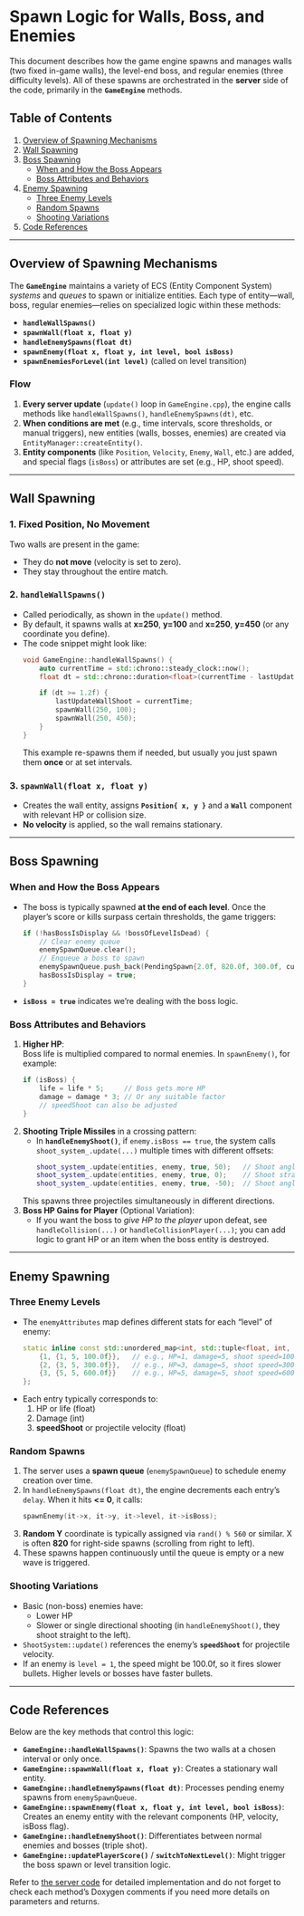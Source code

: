 # Spawn Logic for Walls, Boss, and Enemies

This document describes how the game engine spawns and manages walls (two fixed in-game walls), the level-end boss, and regular enemies (three difficulty levels). All of these spawns are orchestrated in the **server** side of the code, primarily in the **`GameEngine`** methods.

## Table of Contents
1. [Overview of Spawning Mechanisms](#overview-of-spawning-mechanisms)
2. [Wall Spawning](#wall-spawning)
3. [Boss Spawning](#boss-spawning)
    - [When and How the Boss Appears](#when-and-how-the-boss-appears)
    - [Boss Attributes and Behaviors](#boss-attributes-and-behaviors)
4. [Enemy Spawning](#enemy-spawning)
    - [Three Enemy Levels](#three-enemy-levels)
    - [Random Spawns](#random-spawns)
    - [Shooting Variations](#shooting-variations)
5. [Code References](#code-references)

---

## Overview of Spawning Mechanisms

The **`GameEngine`** maintains a variety of ECS (Entity Component System) *systems* and *queues* to spawn or initialize entities. Each type of entity—wall, boss, regular enemies—relies on specialized logic within these methods:

- **`handleWallSpawns()`**
- **`spawnWall(float x, float y)`**
- **`handleEnemySpawns(float dt)`**
- **`spawnEnemy(float x, float y, int level, bool isBoss)`**
- **`spawnEnemiesForLevel(int level)`** (called on level transition)

### Flow
1. **Every server update** (`update()` loop in `GameEngine.cpp`), the engine calls methods like `handleWallSpawns()`, `handleEnemySpawns(dt)`, etc.
2. **When conditions are met** (e.g., time intervals, score thresholds, or manual triggers), new entities (walls, bosses, enemies) are created via `EntityManager::createEntity()`.
3. **Entity components** (like `Position`, `Velocity`, `Enemy`, `Wall`, etc.) are added, and special flags (`isBoss`) or attributes are set (e.g., HP, shoot speed).

---

## Wall Spawning

### 1. Fixed Position, No Movement
Two walls are present in the game:
- They do **not move** (velocity is set to zero).
- They stay throughout the entire match.

### 2. `handleWallSpawns()`
- Called periodically, as shown in the `update()` method.
- By default, it spawns walls at **x=250**, **y=100** and **x=250**, **y=450** (or any coordinate you define).
- The code snippet might look like:
  ```cpp
  void GameEngine::handleWallSpawns() {
      auto currentTime = std::chrono::steady_clock::now();
      float dt = std::chrono::duration<float>(currentTime - lastUpdateWallShoot).count();

      if (dt >= 1.2f) {
          lastUpdateWallShoot = currentTime;
          spawnWall(250, 100);
          spawnWall(250, 450);
      }
  }
  ```
  This example re-spawns them if needed, but usually you just spawn them **once** or at set intervals.

### 3. `spawnWall(float x, float y)`
- Creates the wall entity, assigns **`Position{ x, y }`** and a **`Wall`** component with relevant HP or collision size.
- **No velocity** is applied, so the wall remains stationary.

---

## Boss Spawning

### When and How the Boss Appears
- The boss is typically spawned **at the end of each level**. Once the player’s score or kills surpass certain thresholds, the game triggers:
  ```cpp
  if (!hasBossIsDisplay && !bossOfLevelIsDead) {
      // Clear enemy queue
      enemySpawnQueue.clear();
      // Enqueue a boss to spawn
      enemySpawnQueue.push_back(PendingSpawn{2.0f, 820.0f, 300.0f, currentLevel, true});
      hasBossIsDisplay = true;
  }
  ```
- **`isBoss = true`** indicates we’re dealing with the boss logic.

### Boss Attributes and Behaviors
1. **Higher HP**:  
   Boss life is multiplied compared to normal enemies. In `spawnEnemy()`, for example:
   ```cpp
   if (isBoss) {
       life = life * 5;     // Boss gets more HP
       damage = damage * 3; // Or any suitable factor
       // speedShoot can also be adjusted
   }
   ```
2. **Shooting Triple Missiles** in a crossing pattern:
    - In **`handleEnemyShoot()`**, if `enemy.isBoss == true`, the system calls `shoot_system_.update(...)` multiple times with different offsets:
      ```cpp
      shoot_system_.update(entities, enemy, true, 50);   // Shoot angled up
      shoot_system_.update(entities, enemy, true, 0);    // Shoot straight
      shoot_system_.update(entities, enemy, true, -50);  // Shoot angled down
      ```
   This spawns three projectiles simultaneously in different directions.
3. **Boss HP Gains for Player** (Optional Variation):
    - If you want the boss to *give HP to the player* upon defeat, see `handleCollision(...)` or `handleCollisionPlayer(...)`; you can add logic to grant HP or an item when the boss entity is destroyed.

---

## Enemy Spawning

### Three Enemy Levels
- The `enemyAttributes` map defines different stats for each “level” of enemy:
  ```cpp
  static inline const std::unordered_map<int, std::tuple<float, int, float>> enemyAttributes = {
      {1, {1, 5, 100.0f}},   // e.g., HP=1, damage=5, shoot speed=100.0f
      {2, {3, 5, 300.0f}},   // e.g., HP=3, damage=5, shoot speed=300.0f
      {3, {5, 5, 600.0f}}    // e.g., HP=5, damage=5, shoot speed=600.0f
  };
  ```
- Each entry typically corresponds to:
    1. HP or life (float)
    2. Damage (int)
    3. **speedShoot** or projectile velocity (float)

### Random Spawns
1. The server uses a **spawn queue** (`enemySpawnQueue`) to schedule enemy creation over time.
2. In `handleEnemySpawns(float dt)`, the engine decrements each entry’s `delay`. When it hits **<= 0**, it calls:
   ```cpp
   spawnEnemy(it->x, it->y, it->level, it->isBoss);
   ```
3. **Random Y** coordinate is typically assigned via `rand() % 560` or similar. X is often **820** for right-side spawns (scrolling from right to left).
4. These spawns happen continuously until the queue is empty or a new wave is triggered.

### Shooting Variations
- Basic (non-boss) enemies have:
    - Lower HP
    - Slower or single directional shooting (in `handleEnemyShoot()`, they shoot straight to the left).
- `ShootSystem::update()` references the enemy’s **`speedShoot`** for projectile velocity.
- If an enemy is `level = 1`, the speed might be 100.0f, so it fires slower bullets. Higher levels or bosses have faster bullets.

---

## Code References

Below are the key methods that control this logic:

- **`GameEngine::handleWallSpawns()`**: Spawns the two walls at a chosen interval or only once.
- **`GameEngine::spawnWall(float x, float y)`**: Creates a stationary wall entity.
- **`GameEngine::handleEnemySpawns(float dt)`**: Processes pending enemy spawns from `enemySpawnQueue`.
- **`GameEngine::spawnEnemy(float x, float y, int level, bool isBoss)`**: Creates an enemy entity with the relevant components (HP, velocity, isBoss flag).
- **`GameEngine::handleEnemyShoot()`**: Differentiates between normal enemies and bosses (triple shot).
- **`GameEngine::updatePlayerScore()`** / **`switchToNextLevel()`**: Might trigger the boss spawn or level transition logic.

Refer to [the server code](../server/game/GameEngine.cpp) for detailed implementation and do not forget to check each method’s Doxygen comments if you need more details on parameters and returns.
